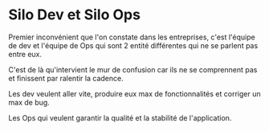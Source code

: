 # Silo Dev et Silo Ops

Premier inconvénient que l'on constate dans les entreprises, c'est l'équipe de dev et l'équipe de Ops qui sont 2 entité différentes qui ne se parlent pas entre eux.

C'est de là qu'intervient le mur de confusion car ils ne se comprennent pas et finissent par ralentir la cadence.

Les dev veulent aller vite, produire eux max de fonctionnalités et corriger un max de bug. 

Les Ops qui veulent garantir la qualité et la stabilité de l'application.